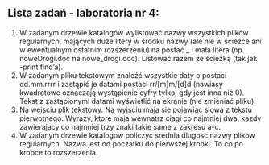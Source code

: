 ## Lista zadań - laboratoria nr 4:

1. W zadanym drzewie katalogów wylistować nazwy wszystkich plików regularnych, mających duże litery w środku nazwy (ale nie w ścieżce ani w ewentualnym ostatnim rozszerzeniu) na postać _ i mała litera (np. noweDrogi.doc na nowe_drogi.doc). Listować razem ze ścieżką (tak jak -print find’a).
2.  W zadanym pliku tekstowym znaleźć wszystkie daty o postaci dd.mm.rrrr i zastąpić je datami postaci rr/[m]m/[d]d (nawiasy kwadratowe oznaczają wystąpienie cyfry tylko, gdy jest inna niż 0). Tekst z zastąpionymi datami wyświetlić na ekranie (nie zmieniać pliku).
3. Na wejsciu plik tekstowy. Na wyjsciu maja sie pojawiac slowa z tekstu pierwotnego: Wyrazy, ktore maja wewnatrz ciagi co najmniej dwa, kazdy zawierajacy co najmniej trzy znaki takie same z zakresu a-c.
4. W zadanym drzewie katalogow policzyc srednia dlugosc nazwy plikow regularnych. Nazwa jest od poczatku do pierwszej kropki. To co po kropce to rozszerzenia.